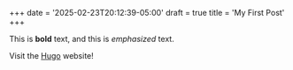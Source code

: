 +++
date = '2025-02-23T20:12:39-05:00'
draft = true
title = 'My First Post'
+++

This is **bold** text, and this is *emphasized* text.

Visit the [Hugo](https://gohugo.io) website!